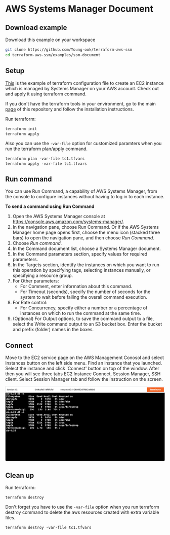 # AWS Systems Manager Document

## Download example
Download this example on your workspace
```sh
git clone https://github.com/Young-ook/terraform-aws-ssm
cd terraform-aws-ssm/examples/ssm-document
```

## Setup
[This](https://github.com/Young-ook/terraform-aws-ssm/blob/main/examples/ssm-document/main.tf) is the example of terraform configuration file to create an EC2 instance which is managed by Systems Manager on your AWS account. Check out and apply it using terraform command.

If you don't have the terraform tools in your environment, go to the main [page](https://github.com/Young-ook/terraform-aws-ssm#terraform) of this repository and follow the installation instructions.

Run terraform:
```
terraform init
terraform apply
```
Also you can use the `-var-file` option for customized paramters when you run the terraform plan/apply command.
```
terraform plan -var-file tc1.tfvars
terraform apply -var-file tc1.tfvars
```

## Run command
You can use Run Command, a capability of AWS Systems Manager, from the console to configure instances without having to log in to each instance.

**To send a command using Run Command**

1. Open the AWS Systems Manager console at https://console.aws.amazon.com/systems-manager/.
1. In the navigation pane, choose Run Command. Or if the AWS Systems Manager home page opens first, choose the menu icon (stacked three bars) to open the navigation pane, and then choose *Run Command*.
1. Choose *Run command*.
1. In the Command document list, choose a Systems Manager document.
1. In the Command parameters section, specify values for required parameters.
1. In the Targets section, identify the instances on which you want to run this operation by specifying tags, selecting instances manually, or specifying a resource group.
1. For Other parameters:
    * For Comment, enter information about this command.
    * For Timeout (seconds), specify the number of seconds for the system to wait before failing the overall command execution.
1. For Rate control:
    * For Concurrency, specify either a number or a percentage of instances on which to run the command at the same time.
1. (Optional) For Output options, to save the command output to a file, select the Write command output to an S3 bucket box. Enter the bucket and prefix (folder) names in the boxes.

## Connect
Move to the EC2 service page on the AWS Management Conosol and select Instances button on the left side menu. Find an instance that you launched. Select the instance and click 'Connect' button on top of the window. After then you will see three tabs EC2 Instance Connect, Session Manager, SSH client. Select Session Manager tab and follow the instruction on the screen.

![aws-fis-ec2-disk-stress](../../images/aws-fis-ec2-disk-stress.png)

## Clean up
Run terraform:
```
terraform destroy
```
Don't forget you have to use the `-var-file` option when you run terraform destroy command to delete the aws resources created with extra variable files.
```
terraform destroy -var-file tc1.tfvars
```

